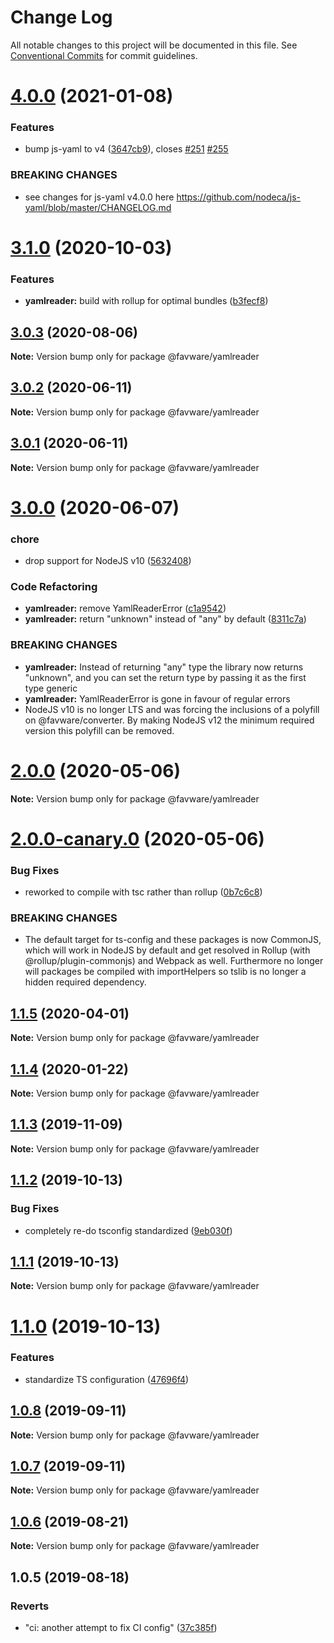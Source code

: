 # Change Log

All notable changes to this project will be documented in this file.
See [Conventional Commits](https://conventionalcommits.org) for commit guidelines.

# [4.0.0](https://github.com/favware/node-packages/compare/@favware/yamlreader@3.1.0...@favware/yamlreader@4.0.0) (2021-01-08)

### Features

- bump js-yaml to v4 ([3647cb9](https://github.com/favware/node-packages/commit/3647cb9c59c938422a28a603eee07f81ffe8f165)), closes [#251](https://github.com/favware/node-packages/issues/251) [#255](https://github.com/favware/node-packages/issues/255)

### BREAKING CHANGES

- see changes for js-yaml v4.0.0 here
  https://github.com/nodeca/js-yaml/blob/master/CHANGELOG.md

# [3.1.0](https://github.com/favware/node-packages/compare/@favware/yamlreader@3.0.3...@favware/yamlreader@3.1.0) (2020-10-03)

### Features

- **yamlreader:** build with rollup for optimal bundles ([b3fecf8](https://github.com/favware/node-packages/commit/b3fecf8920fc46d7016741a4534ae7b7789f9928))

## [3.0.3](https://github.com/favware/node-packages/compare/@favware/yamlreader@3.0.2...@favware/yamlreader@3.0.3) (2020-08-06)

**Note:** Version bump only for package @favware/yamlreader

## [3.0.2](https://github.com/favware/node-packages/compare/@favware/yamlreader@3.0.1...@favware/yamlreader@3.0.2) (2020-06-11)

**Note:** Version bump only for package @favware/yamlreader

## [3.0.1](https://github.com/favware/node-packages/compare/@favware/yamlreader@3.0.0...@favware/yamlreader@3.0.1) (2020-06-11)

**Note:** Version bump only for package @favware/yamlreader

# [3.0.0](https://github.com/favware/node-packages/compare/@favware/yamlreader@2.0.0...@favware/yamlreader@3.0.0) (2020-06-07)

### chore

- drop support for NodeJS v10 ([5632408](https://github.com/favware/node-packages/commit/56324085cb35a10eecaec28f619fae01417055a7))

### Code Refactoring

- **yamlreader:** remove YamlReaderError ([c1a9542](https://github.com/favware/node-packages/commit/c1a9542f27ac392e71ec330ec477d69818bdce71))
- **yamlreader:** return "unknown" instead of "any" by default ([8311c7a](https://github.com/favware/node-packages/commit/8311c7a92efa9bae1c3c90d5410c88e5556181f5))

### BREAKING CHANGES

- **yamlreader:** Instead of returning "any" type the library now returns "unknown", and you can set
  the return type by passing it as the first type generic
- **yamlreader:** YamlReaderError is gone in favour of regular errors
- NodeJS v10 is no longer LTS and was forcing the inclusions of a polyfill on
  @favware/converter. By making NodeJS v12 the minimum required version this polyfill can be removed.

# [2.0.0](https://github.com/favware/node-packages/compare/@favware/yamlreader@2.0.0-canary.0...@favware/yamlreader@2.0.0) (2020-05-06)

**Note:** Version bump only for package @favware/yamlreader

# [2.0.0-canary.0](https://github.com/favware/node-packages/compare/@favware/yamlreader@1.1.5...@favware/yamlreader@2.0.0-canary.0) (2020-05-06)

### Bug Fixes

- reworked to compile with tsc rather than rollup ([0b7c6c8](https://github.com/favware/node-packages/commit/0b7c6c81fab75fd298eea8427bbee373d91306bb))

### BREAKING CHANGES

- The default target for ts-config and these packages is now CommonJS, which will
  work in NodeJS by default and get resolved in Rollup (with @rollup/plugin-commonjs) and Webpack as
  well. Furthermore no longer will packages be compiled with importHelpers so tslib is no longer a
  hidden required dependency.

## [1.1.5](https://github.com/favware/node-packages/compare/@favware/yamlreader@1.1.4...@favware/yamlreader@1.1.5) (2020-04-01)

**Note:** Version bump only for package @favware/yamlreader

## [1.1.4](https://github.com/favware/node-packages/compare/@favware/yamlreader@1.1.3...@favware/yamlreader@1.1.4) (2020-01-22)

**Note:** Version bump only for package @favware/yamlreader

## [1.1.3](https://github.com/favware/node-packages/compare/@favware/yamlreader@1.1.2...@favware/yamlreader@1.1.3) (2019-11-09)

**Note:** Version bump only for package @favware/yamlreader

## [1.1.2](https://github.com/favware/node-packages/compare/@favware/yamlreader@1.1.1...@favware/yamlreader@1.1.2) (2019-10-13)

### Bug Fixes

- completely re-do tsconfig standardized ([9eb030f](https://github.com/favware/node-packages/commit/9eb030fdf1deb75d5ae8b273d0e9c359bcb985a1))

## [1.1.1](https://github.com/favware/node-packages/compare/@favware/yamlreader@1.1.0...@favware/yamlreader@1.1.1) (2019-10-13)

**Note:** Version bump only for package @favware/yamlreader

# [1.1.0](https://github.com/favware/node-packages/compare/@favware/yamlreader@1.0.8...@favware/yamlreader@1.1.0) (2019-10-13)

### Features

- standardize TS configuration ([47696f4](https://github.com/favware/node-packages/commit/47696f4e1dd2632b305ff9789cdd6c473fa709ca))

## [1.0.8](https://github.com/favware/node-packages/compare/@favware/yamlreader@1.0.7...@favware/yamlreader@1.0.8) (2019-09-11)

**Note:** Version bump only for package @favware/yamlreader

## [1.0.7](https://github.com/favware/node-packages/compare/@favware/yamlreader@1.0.6...@favware/yamlreader@1.0.7) (2019-09-11)

**Note:** Version bump only for package @favware/yamlreader

## [1.0.6](https://github.com/favware/node-packages/compare/@favware/yamlreader@1.0.5...@favware/yamlreader@1.0.6) (2019-08-21)

**Note:** Version bump only for package @favware/yamlreader

## 1.0.5 (2019-08-18)

### Reverts

- "ci: another attempt to fix CI config" ([37c385f](https://github.com/favware/node-packages/commit/37c385f))
